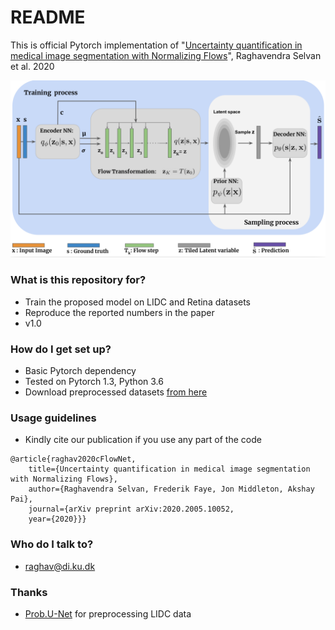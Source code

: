 # README #

This is official Pytorch implementation of 
"[Uncertainty quantification in medical
image segmentation with Normalizing Flows](https://arxiv.org/abs/2005.10052)", Raghavendra Selvan et al. 2020

![lotenet](models/cflow.png)
### What is this repository for? ###

* Train the proposed model on LIDC and Retina datasets
* Reproduce the reported numbers in the paper
* v1.0

### How do I get set up? ###

* Basic Pytorch dependency
* Tested on Pytorch 1.3, Python 3.6 
* Download preprocessed datasets [from here]()

### Usage guidelines ###

* Kindly cite our publication if you use any part of the code
```
@article{raghav2020cFlowNet,
 	title={Uncertainty quantification in medical image segmentation with Normalizing Flows},
	author={Raghavendra Selvan, Frederik Faye, Jon Middleton, Akshay Pai},
 	journal={arXiv preprint arXiv:2020.2005.10052,
	year={2020}}}
```

### Who do I talk to? ###

* raghav@di.ku.dk

### Thanks 
* [Prob.U-Net](https://github.com/stefanknegt/Probabilistic-Unet-Pytorch) for preprocessing LIDC data

